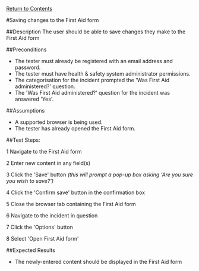 [Return to Contents](https://github.com/infojam-james/test-cases/blob/master/Contents.md)

#Saving changes to the First Aid form

##Description
The user should be able to save changes they make to the First Aid form

##Preconditions
+ The tester must already be registered with an email address and password.
+ The tester must have health & safety system administrator permissions.
+ The categorisation for the incident prompted the 'Was First Aid administered?' question.
+ The 'Was First Aid administered?' question for the incident was answered 'Yes'.

##Assumptions
+ A supported browser is being used.
+ The tester has already opened the First Aid form.

##Test Steps:

1 Navigate to the First Aid form

2 Enter new content in any field(s)

3 Click the 'Save' button *(this will prompt a pop-up box asking 'Are you sure you wish to save?')*

4 Click the 'Confirm save' button in the confirmation box

5 Close the browser tab containing the First Aid form

6 Navigate to the incident in question

7 Click the 'Options' button

8 Select 'Open First Aid form'

##Expected Results
+ The newly-entered content should be displayed in the First Aid form
